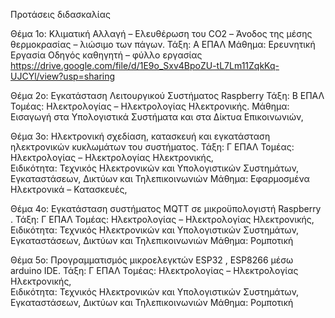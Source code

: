 Προτάσεις διδασκαλίας

Θέμα 1ο:  Κλιματική Αλλαγή – Ελευθέρωση του CO2 – Άνοδος της μέσης θερμοκρασίας – λιώσιμο των πάγων.
Τάξη: Α ΕΠΑΛ 
Μάθημα: Ερευνητική Εργασία
Οδηγός καθηγητή – φύλλο εργασίας
https://drive.google.com/file/d/1E9o_Sxv4BpoZU-tL7Lm11ZqkKq-UJCYl/view?usp=sharing 

Θέμα 2ο: Εγκατάσταση Λειτουργικού Συστήματος Raspberry
Τάξη: Β ΕΠΑΛ
Τομέας: Ηλεκτρολογίας – Ηλεκτρολογίας Ηλεκτρονικής. 
 Μάθημα: Εισαγωγή στα Υπολογιστικά Συστήματα και στα Δίκτυα Επικοινωνιών,  

Θέμα 3ο: Ηλεκτρονική σχεδίαση, κατασκευή και εγκατάσταση ηλεκτρονικών κυκλωμάτων του συστήματος.
Τάξη: Γ ΕΠΑΛ 
Τομέας: Ηλεκτρολογίας – Ηλεκτρολογίας Ηλεκτρονικής,  
Ειδικότητα: Τεχνικός Ηλεκτρονικών και Υπολογιστικών Συστημάτων, Εγκαταστάσεων, Δικτύων και Τηλεπικοινωνιών 
Μάθημα: Εφαρμοσμένα Ηλεκτρονικά – Κατασκευές, 

Θέμα 4ο: Εγκατάσταση συστήματος MQTT σε μικροϋπολογιστή Raspberry .
Τάξη: Γ ΕΠΑΛ 
Τομέας: Ηλεκτρολογίας – Ηλεκτρολογίας Ηλεκτρονικής,  
Ειδικότητα: Τεχνικός Ηλεκτρονικών και Υπολογιστικών Συστημάτων, Εγκαταστάσεων, Δικτύων και Τηλεπικοινωνιών 
Μάθημα: Ρομποτική
 
Θέμα 5ο: Προγραμματισμός μικροελεγκτών ESP32 , ESP8266 μέσω arduino IDE.
Τάξη: Γ ΕΠΑΛ 
Τομέας: Ηλεκτρολογίας – Ηλεκτρολογίας Ηλεκτρονικής,  
Ειδικότητα: Τεχνικός Ηλεκτρονικών και Υπολογιστικών Συστημάτων, Εγκαταστάσεων, Δικτύων και Τηλεπικοινωνιών 
Μάθημα: Ρομποτική

